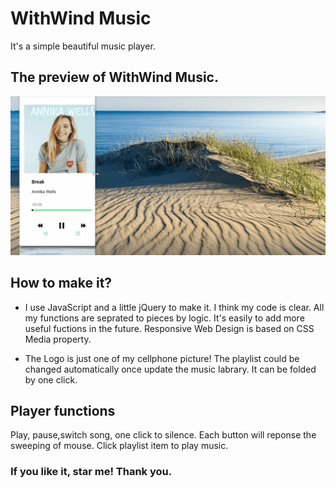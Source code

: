 # WithWind Music
It's a simple beautiful music player.

## The preview of WithWind Music.
![]( https://github.com/iVapor/withwind/raw/master/WithWindMusic.gif )

## How to make it?
* I use JavaScript and a little jQuery to make it. I think my code is clear. 
All my functions are seprated to pieces by logic. It's easily to add more useful
fuctions in the future. Responsive Web Design is based on CSS Media property.

* The Logo is just one of my cellphone picture! The playlist could be changed
 automatically once update the music labrary. It can be folded by one click.
 
## Player functions
Play, pause,switch song, one click to silence. Each button will reponse 
the sweeping of mouse. Click playlist item to play music.

### If you like it, star me! Thank you.
